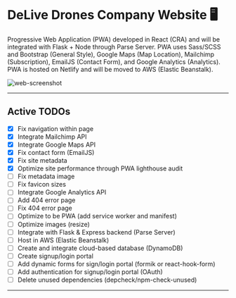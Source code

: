 # DeLive Drones Company Website :desktop_computer:

Progressive Web Application (PWA) developed in React (CRA) and will be integrated with Flask + Node through Parse Server. PWA uses Sass/SCSS and Bootstrap (General Style), Google Maps (Map Location), Mailchimp (Subscription), EmailJS (Contact Form), and Google Analytics (Analytics). PWA is hosted on Netlify and will be moved to AWS (Elastic Beanstalk).

![web-screenshot](https://user-images.githubusercontent.com/50670255/76828895-53944e00-67f8-11ea-903a-eb38e4736ba5.png)

---

## Active TODOs

- [x] Fix navigation within page
- [x] Integrate Mailchimp API
- [x] Integrate Google Maps API
- [x] Fix contact form (EmailJS)
- [x] Fix site metadata
- [x] Optimize site performance through PWA lighthouse audit
- [ ] Fix metadata image
- [ ] Fix favicon sizes
- [ ] Integrate Google Analytics API
- [ ] Add 404 error page
- [ ] Fix 404 error page
- [ ] Optimize to be PWA (add service worker and manifest)
- [ ] Optimize images (resize)
- [ ] Integrate with Flask & Express backend (Parse Server)
- [ ] Host in AWS (Elastic Beanstalk)
- [ ] Create and integrate cloud-based database (DynamoDB)
- [ ] Create signup/login portal
- [ ] Add dynamic forms for sign/login portal (formik or react-hook-form)
- [ ] Add authentication for signup/login portal (OAuth)
- [ ] Delete unused dependencies (depcheck/npm-check-unused)

---
